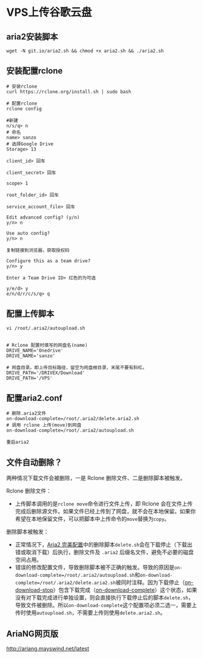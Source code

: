 # VPS上传谷歌云盘

## aria2安装脚本

```shell
wget -N git.io/aria2.sh && chmod +x aria2.sh && ./aria2.sh
```

## 安装配置rclone

```shell
# 安装rclone
curl https://rclone.org/install.sh | sudo bash

# 配置rclone
rclone config

#新建
n/s/q> n
# 命名
name> sanzo
# 选择Google Drive
Storage> 13

client_id> 回车

client_secret> 回车

scope> 1

root_folder_id> 回车

service_account_file> 回车

Edit advanced config? (y/n)
y/n> n

Use auto config?
y/n> n

复制链接到浏览器，获取授权码

Configure this as a team drive?
y/n> y

Enter a Team Drive ID> 红色的为可选

y/e/d> y
e/n/d/r/c/s/q> q
```

## 配置上传脚本

```shell
vi /root/.aria2/autoupload.sh


# Rclone 配置时填写的网盘名(name)
DRIVE_NAME='Onedrive'
DRIVE_NAME='sanzo'

# 网盘目录。即上传目标路径，留空为网盘根目录，末尾不要有斜杠。
DRIVE_PATH='/DRIVEX/Download'
DRIVE_PATH='/VPS'
```



## 配置aria2.conf

```shell
# 删除.aria2文件
on-download-complete=/root/.aria2/delete.aria2.sh
# 调用 rclone 上传(move)到网盘
on-download-complete=/root/.aria2/autoupload.sh

重启aria2
```



## 文件自动删除？

两种情况下载文件会被删除，一是 Rclone 删除文件、二是删除脚本被触发。

Rclone 删除文件：

- 上传脚本调用的是`rclone move`命令进行文件上传，即 Rclone 会在文件上传完成后删除源文件。如果文件已经上传到了网盘，就不会在本地保留。如果你希望在本地保留文件，可以把脚本中上传命令的`move`替换为`copy`。

删除脚本被触发：

- 正常情况下，[Aria2 完美配置](https://p3terx.com/go/aHR0cHM6Ly9naXRodWIuY29tL1AzVEVSWC9hcmlhMl9wZXJmZWN0X2NvbmZpZw==)中的删除脚本`delete.sh`会在下载停止（下载出错或取消下载）后执行，删除文件及 `.aria2` 后缀名文件，避免不必要的磁盘空间占用。
- 错误的修改配置文件，导致删除脚本被不正确的触发。导致的原因是`on-download-complete=/root/.aria2/autoupload.sh`和`on-download-complete=/root/.aria2/delete.aria2.sh`被同时注释。因为下载停止（[on-download-stop](https://p3terx.com/go/aHR0cHM6Ly9hcmlhMi5naXRodWIuaW8vbWFudWFsL2VuL2h0bWwvYXJpYTJjLmh0bWwjY21kb3B0aW9uLW9uLWRvd25sb2FkLXN0b3A=)）包含下载完成（[on-download-complete](https://p3terx.com/go/aHR0cHM6Ly9hcmlhMi5naXRodWIuaW8vbWFudWFsL2VuL2h0bWwvYXJpYTJjLmh0bWwjY21kb3B0aW9uLW9uLWRvd25sb2FkLWNvbXBsZXRl)）这个状态，如果没有对下载完成进行单独设置，则会直接执行下载停止后的脚本`delete.sh`，导致文件被删除。所以`on-download-complete`这个配置项必须二选一，需要上传时使用`autoupload.sh`，不需要上传则使用`delete.aria2.sh`。



## AriaNG网页版
http://ariang.mayswind.net/latest